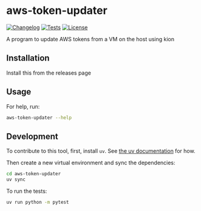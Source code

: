 # aws-token-updater

[![Changelog](https://img.shields.io/github/v/release/hmrd-forpeople/aws-token-updater?include_prereleases&label=changelog)](https://github.com/hmrd-forpeople/aws-token-updater/releases)
[![Tests](https://github.com/hmrd-forpeople/aws-token-updater/actions/workflows/test.yml/badge.svg)](https://github.com/hmrd-forpeople/aws-token-updater/actions/workflows/test.yml)
[![License](https://img.shields.io/badge/license-CC0%201.0-blue.svg)](https://github.com/hmrd-forpeople/aws-token-updater/blob/master/LICENSE)

A program to update AWS tokens from a VM on the host using kion

## Installation

Install this from the releases page

## Usage

For help, run:
```bash
aws-token-updater --help
```

## Development

To contribute to this tool, first, install `uv`. See [the uv documentation](https://docs.astral.sh/uv/getting-started/installation/) for how.

Then create a new virtual environment and sync the dependencies:
```bash
cd aws-token-updater
uv sync
```

To run the tests:
```bash
uv run python -m pytest
```
